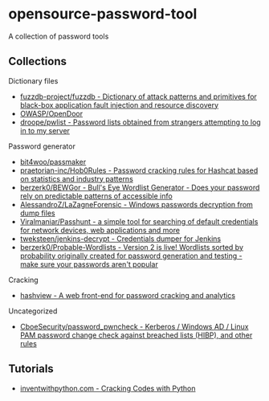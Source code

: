 # opensource-password-tool

A collection of password tools

## Collections

Dictionary files

* [fuzzdb-project/fuzzdb - Dictionary of attack patterns and primitives for black-box application fault injection and resource discovery](https://github.com/fuzzdb-project/fuzzdb)
* [OWASP/OpenDoor](https://github.com/stanislav-web/OpenDoor/tree/master/data)
* [droope/pwlist - Password lists obtained from strangers attempting to log in to my server](https://github.com/droope/pwlist)

Password generator

* [bit4woo/passmaker](https://github.com/bit4woo/passmaker)
* [praetorian-inc/Hob0Rules - Password cracking rules for Hashcat based on statistics and industry patterns](https://github.com/praetorian-inc/Hob0Rules/)
* [berzerk0/BEWGor - Bull's Eye Wordlist Generator - Does your password rely on predictable patterns of accessible info](https://github.com/berzerk0/BEWGor)
* [AlessandroZ/LaZagneForensic - Windows passwords decryption from dump files](https://github.com/AlessandroZ/LaZagneForensic)
* [Viralmaniar/Passhunt - a simple tool for searching of default credentials for network devices, web applications and more](https://github.com/Viralmaniar/Passhunt)
* [tweksteen/jenkins-decrypt - Credentials dumper for Jenkins](https://github.com/tweksteen/jenkins-decrypt)
* [berzerk0/Probable-Wordlists - Version 2 is live! Wordlists sorted by probability originally created for password generation and testing - make sure your passwords aren't popular](https://github.com/berzerk0/Probable-Wordlists)

Cracking

* [hashview - A web front-end for password cracking and analytics](https://github.com/hashview/hashview)

Uncategorized

* [CboeSecurity/password_pwncheck - Kerberos / Windows AD / Linux PAM password change check against breached lists (HIBP), and other rules](https://github.com/CboeSecurity/password_pwncheck)

## Tutorials

* [inventwithpython.com - Cracking Codes with Python](http://inventwithpython.com/cracking/)